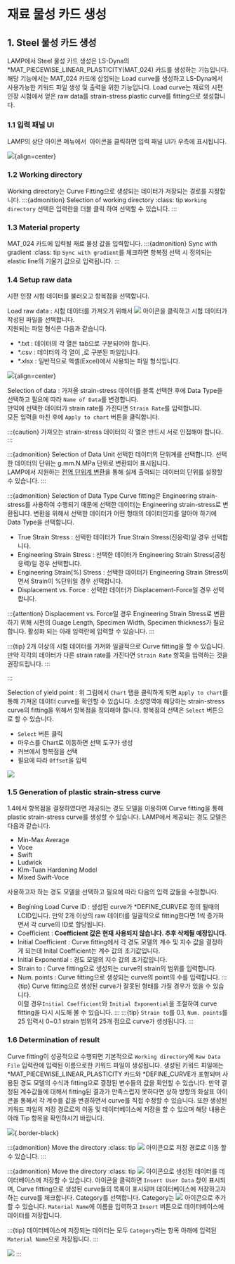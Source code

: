 # 재료 물성 카드 생성

## 1. Steel 물성 카드 생성
LAMP에서 Steel 물성 카드 생성은 LS-Dyna의 *MAT_PIECEWISE_LINEAR_PLASTICITY(MAT_024) 카드를 생성하는 기능입니다. 해당 기능에서는 MAT_024 카드에 삽입되는 Load curve를 생성하고 LS-Dyna에서 사용가능한 키워드 파일 생성 및 출력을 위한 기능입니다. Load curve는 재료의 시편 인장 시험에서 얻은 raw data를 strain-stress plastic curve를 fitting으로 생성합니다.

### 1.1 입력 패널 UI
LAMP의 상단 아이콘 메뉴에서 ![]() 아이콘을 클릭하면 입력 패널 UI가 우측에 표시됩니다.

![](images/MAT0.png){align=center}

### 1.2 Working directory
Working directory는 Curve Fitting으로 생성되는 데이터가 저장되는 경로를 지정합니다.
:::{admonition} Selection of working directory
:class: tip
`Working directory` 선택은 입력란을 더블 클릭 하여 선택할 수 있습니다.
:::

### 1.3 Material property
MAT_024 카드에 입력될 재료 물성 값을 입력합니다.
:::{admonition} Sync with gradient
:class: tip
`Sync with gradient`를 체크하면 항복점 선택 시 정의되는 elastic line의 기울기 값으로 입력됩니다.
:::

### 1.4 Setup raw data
시편 인장 시험 데이터를 불러오고 항복점을 선택합니다.

Load raw data
: 시험 데이터를 가져오기 위해서 ![](images/MAT1.png) 아이콘을 클릭하고 시험 데이터가 작성된 파일을 선택합니다. \
  지원되는 파일 형식은 다음과 같습니다.

  - *.txt : 데이터의 각 열은 tab으로 구분되어야 합니다.
  - *.csv : 데이터의 각 열이 ,로 구분된 파일입니다.
  - *.xlsx : 일반적으로 엑셀(Excel)에서 사용되는 파일 형식입니다. 
 
 ![](images/MAT2.png){align=center}

 Selection of data
 : 가져올 strain-stress 데이터를 블록 선택한 후에 Data Type을 선택하고 필요에 따라 `Name of Data`를 변경합니다. \
   만약에 선택한 데이터가 strain rate를 가진다면 `Strain Rate`를 입력합니다. \
   모든 입력을 마친 후에 `Apply to chart` 버튼을 클릭합니다.

 :::{caution}
 가져오는 strain-stress 데이터의 각 열은 반드시 서로 인접해야 합니다.
 :::

 :::{admonition} Selection of Data Unit
 선택한 데이터의 단위계를 선택합니다. 선택한 데이터의 단위는 g.mm.N.MPa 단위로 변환되어 표시됩니다. \
 LAMP에서 지원하는 [전역 단위계 변환]()을 통해 실제 출력되는 데이터의 단위를 설정할 수 있습니다.
 :::

 :::{admonition} Selection of Data Type
 Curve fitting은 Engineering strain-stress를 사용하여 수행되기 때문에 선택한 데이터는 Engineering strain-stress로 변환됩니다. 변환을 위해서 선택한 데이터가 어떤 형태의 데이터인지를 알아야 하기에 Data Type을 선택합니다.

 - True Strain Stress : 선택한 데이터가 True Strain Stress(진응력)일 경우 선택합니다.
 - Engineering Strain Stress : 선택한 데이터가 Engineering Strain Stress(공칭응력)일 경우 선택합니다.
 - Engineering Strain[%] Stress : 선택한 데이터가 Engineering Strain Stress이면서 Strain이 %단위일 경우 선택합니다.
 - Displacement vs. Force : 선택한 데이터가 Displacement-Force일 경우 선택합니다.

 :::{attention}
 Displacement vs. Force일 경우 Engineering Strain Stress로 변환하기 위해 시편의 Guage Length, Specimen Width, Specimen thickness가 필요합니다. 활성화 되는 아래 입력란에 입력할 수 있습니다.
 :::

 :::{tip}
 2개 이상의 시험 데이터를 가져와 일괄적으로 Curve fitting을 할 수 있습니다. 만약 각각의 데이터가 다른 strain rate를 가진다면 `Strain Rate` 항목을 입력하는 것을 권장드립니다.
 :::

 :::

Selection of yield point
: 위 그림에서 `Chart` 탭을 클릭하게 되면 `Apply to chart`를 통해 가져온 데이터 curve를 확인할 수 있습니다. 소성영역에 해당하는 strain-stress curve의 fitting을 위해서 항복점을 정의해야 합니다. 항복점의 선택은 `Select` 버튼으로 할 수 있습니다.

- `Select` 버튼 클릭
- 마우스를 Chart로 이동하면 선택 도구가 생성
- 커브에서 항복점을 선택
- 필요에 따라 `Offset`을 입력

![](images/pick_yield.gif)

### 1.5 Generation of plastic strain-stress curve
1.4에서 항목점을 결정하였다면 제공되는 경도 모델을 이용하여 Curve fitting을 통해 plastic strain-stress curve를 생성할 수 있습니다. LAMP에서 제공되는 경도 모델은 다음과 같습니다.

- Min-Max Average
- Voce
- Swift
- Ludwick
- KIm-Tuan Hardening Model
- Mixed Swift-Voce

사용하고자 하는 경도 모델을 선택하고 필요에 따라 다음의 입력 값들을 수정합니다.

- Begining Load Curve ID : 생성된 curve가 *DEFINE_CURVE로 정의 될때의 LCID입니다. 만약 2개 이상의 raw 데이터를 일괄적으로 fitting한다면 1씩 증가하면서 각 curve의 ID로 할당됩니다.
- Coefficient : **Coefficient 값은 현재 사용되지 않습니다. 추후 삭제될 예정입니다.**
- Initial Coefficient : Curve fitting에서 각 경도 모델의 계수 및 지수 값을 결정하게 되는데 Inital Coefficient는 계수 값의 초기값입니다.
- Initial Exponential : 경도 모델의 지수 값의 초기값입니다.
- Strain to : Curve fitting으로 생성되는 curve의 strain의 범위를 입력합니다.
- Num. points : Curve fitting으로 생성되는 curve의 point의 수를 입력합니다.
:::{tip}
Curve fitting으로 생성된 curve가 잘못된 형태를 가질 경우가 있을 수 있습니다. \
이럴 경우`Initial Coefficient`와 `Initial Exponential`을 조절하여 curve fitting을 다시 시도해 볼 수 있습니다.
:::
:::{tip}
`Strain to`를 0.1, `Num. points`를 25 입력시 0~0.1 strain 범위의 25개 점으로 curve가 생성됩니다.
:::

### 1.6 Determination of result
Curve fitting이 성공적으로 수행되면 기본적으로 `Working directory`에 `Raw Data File` 입력란에 입력된 이름으로한 키워드 파일이 생성됩니다. 생성된 키워드 파일에는 *MAT_PIECEWISE_LINEAR_PLASTICITY 카드와 *DEFINE_CURVE가 포함되며 사용된 경도 모델의 수식과 fitting으로 결정된 변수들의 값을 확인할 수 있습니다. 만약 결정된 계수값들에 대해서 fitting된 결과가 만족스럽지 못하다면 상하 방향의 화살표 아이콘을 통해서 각 계수를 값을 변경하면서 curve를 직접 수정할 수 있습니다. 또한 생성된 키워드 파일의 저장 경로로의 이동 및 데이터베이스에 저장을 할 수 있으며 해당 내용은 아래 Tip 항목을 확인하시기 바랍니다.

![](images/MAT3.png){.border-black}

:::{admonition} Move the directory
:class: tip
![](images/MAT1.png) 아이콘으로 저장 경로로 이동 할 수 있습니다.
:::

:::{admonition} Move the directory
:class: tip
![](images/MAT4.png) 아이콘으로 생성된 데이터를 데이터베이스에 저장할 수 있습니다. 아이콘을 클릭하면 `Insert User Data` 창이 표시되며, Curve fitting으로 생성된 curve들의 목록이 표시되며 데이터베이스에 저장하고자 하는 curve를 체크합니다. Category를 선택합니다. Category는 ![](images/INSERTDB3.png) 아이콘으로 추가할 수 있습니다. `Material Name`에 이름을 입력하고 `Insert` 버튼으로 데이터베이스에 데이터를 저장합니다.

:::{tip}
데이터베이스에 저장되는 데이터는 모두 `Category`라는 항목 아래에 입력된 `Material Name`으로 저장됩니다. 
:::

![](images/INSERTDB2.png)
:::
